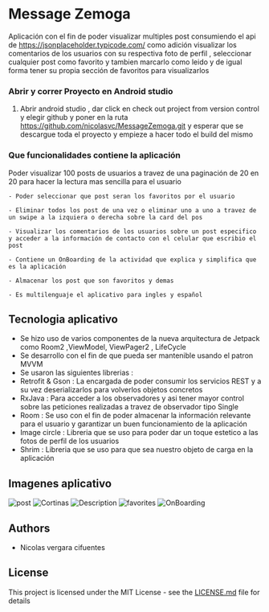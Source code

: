 # Message Zemoga

Aplicación con el fin de poder visualizar multiples post consumiendo el api de https://jsonplaceholder.typicode.com/ como adición visualizar los comentarios de los usuarios con su 
respectiva foto de perfil , seleccionar cualquier post como favorito y tambien marcarlo como leido y de igual forma tener su propia sección de favoritos para visualizarlos 




### Abrir y correr Proyecto en  Android studio

1. Abrir android studio , dar click en check out project from version control y elegir github y poner en la ruta https://github.com/nicolasvc/MessageZemoga.git y
   esperar que se descargue toda el proyecto y empieze a hacer todo el build del mismo

### Que funcionalidades contiene la aplicación

Poder visualizar 100 posts de usuarios a travez de una paginación de 20 en 20 para hacer la lectura mas sencilla para el usuario

```
- Poder seleccionar que post seran los favoritos por el usuario

- Eliminar todos los post de una vez o eliminar uno a uno a travez de un swipe a la izquiera o derecha sobre la card del pos

- Visualizar los comentarios de los usuarios sobre un post especifico y acceder a la información de contacto con el celular que escribio el post

- Contiene un OnBoarding de la actividad que explica y simplifica que es la aplicación 

- Almacenar los post que son favoritos y demas

- Es multilenguaje el aplicativo para ingles y español 
```

## Tecnologia aplicativo

* Se hizo uso de varios componentes de la nueva arquitectura de Jetpack como Room2 ,ViewModel, ViewPager2 , LifeCycle
* Se desarrollo con el fin de que pueda ser mantenible usando el patron MVVM
* Se usaron las siguientes  librerias : 
* Retrofit & Gson : La encargada de poder consumir los servicios REST y a su vez deserializarlos para volverlos objetos concretos
* RxJava : Para acceder a los observadores y asi tener mayor control sobre las peticiones realizadas a travez de observador tipo Single 
* Room : Se uso con el fin de poder almacenar la información relevante para el usuario y garantizar un buen funcionamiento de la aplicación
* Image circle : Libreria que se uso para poder dar un toque estetico a las fotos de perfil de los usuarios
* Shrim : Libreria que se uso para que sea nuestro objeto de carga en la aplicación


## Imagenes aplicativo


![post](https://user-images.githubusercontent.com/40839023/120142608-25ecb800-c1a4-11eb-8c70-193d7cad3f11.PNG)
![Cortinas](https://user-images.githubusercontent.com/40839023/120142609-26854e80-c1a4-11eb-8552-5b311c584cf9.PNG)
![Description](https://user-images.githubusercontent.com/40839023/120142610-26854e80-c1a4-11eb-82e2-25052682b6c2.PNG)
![favorites](https://user-images.githubusercontent.com/40839023/120142611-26854e80-c1a4-11eb-8f3a-1aaeeb4e8985.PNG)
![OnBoarding](https://user-images.githubusercontent.com/40839023/120142612-271de500-c1a4-11eb-93ad-52171827a27c.PNG)


## Authors

* Nicolas vergara cifuentes


## License

This project is licensed under the MIT License - see the [LICENSE.md](LICENSE.md) file for details


